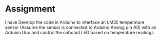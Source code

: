 # Assignment
I have  Develop the code in Arduino to interface an LM35 temperature sensor (Assume the sensor is connected to Arduino Analog pin A0) with an Arduino Uno and control the onboard LED based on temperature readings
